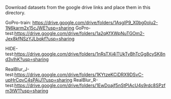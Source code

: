 Download datasets from the google drive links and place them in this directory.

GoPro-train: https://drive.google.com/drive/folders/1AsgIP9_X0bg0olu2-1N6karm2x15cJWE?usp=sharing 
GoPro-test:https://drive.google.com/drive/folders/1a2qKfXWpNuTGOm2-Jex8kfNSzYJLbqkf?usp=sharing

HIDE-test:https://drive.google.com/drive/folders/1nRsTXj4iTUkTvBhTcGg8cySK8nd3vlhK?usp=sharing

RealBlur_J-test:https://drive.google.com/drive/folders/1KYtzeKCiDRX9DSvC-upHrCqvC4sPAiJ1?usp=sharing
RealBlur_R-test:https://drive.google.com/drive/folders/1EwDoajf5nStPIAcU4s9rdc8SPzfm3tW1?usp=sharing
